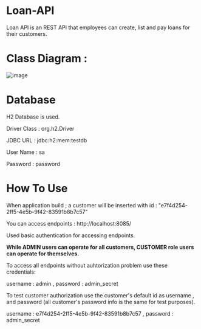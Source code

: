 # Loan-API
Loan API is an REST API that employees can create, list and pay loans for their customers.

# Class Diagram :
![image](https://github.com/user-attachments/assets/a3ad4fec-f706-41f6-b660-da6ed0ba445a)


# Database
H2 Database is used.

Driver Class : org.h2.Driver

JDBC URL : jdbc:h2:mem:testdb

User Name : sa

Password : password

# How To Use
When application build ; a customer will be inserted with id : "e7f4d254-2ff5-4e5b-9f42-83591b8b7c57"

You can access endpoints : http://localhost:8085/ 

Used basic authentication for accessing endpoints.

**While ADMIN users can operate for all customers, CUSTOMER role users can operate for themselves.**

To access all endpoints without auhtorization problem use these credentials:

username : admin , password : admin_secret

To test customer authorization use the customer's default id as username , and password (all customer's password info is the same for test purposes).

username : e7f4d254-2ff5-4e5b-9f42-83591b8b7c57 , password : admin_secret
